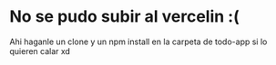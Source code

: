 # No se pudo subir al vercelin :(
Ahi haganle un clone y un npm install en la carpeta de todo-app si lo quieren calar xd

